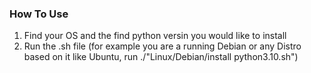 ### How To Use
<ol>
    <li>Find your OS and the find python versin you would like to install</li>
    <li>Run the .sh file (for example you are a running Debian or any Distro based on it like Ubuntu, run ./"Linux/Debian/install python3.10.sh")</li>
</ol>